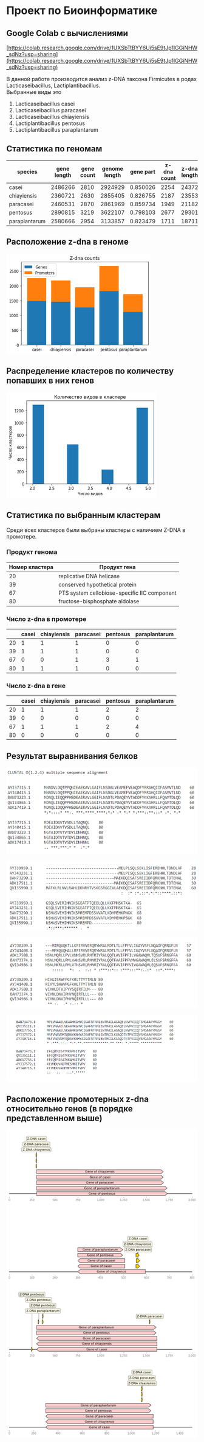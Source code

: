 # Проект по Биоинформатике
## Google Colab с вычислениями
[https://colab.research.google.com/drive/1UXSbTtBYY6Ui5sE9tJp1IGGiNHW_sdNz?usp=sharing](https://colab.research.google.com/drive/1UXSbTtBYY6Ui5sE9tJp1IGGiNHW_sdNz?usp=sharing)

В данной работе производится анализ z-DNA таксона Firmicutes в родах Lacticaseibacillus, Lactiplantibacillus. \
Выбранные виды это
1. 	Lacticaseibacillus casei
2. 	Lacticaseibacillus paracasei
3. 	Lacticaseibacillus chiayiensis
4. 	Lactiplantibacillus pentosus
5. 	Lactiplantibacillus paraplantarum
## Статистика по геномам

| species |gene length |gene count |genome length |gene part |z-dna count |z-dna length |
| --- | --- | --- |--- |--- |--- |--- |
|casei|2486266|2810|2924929|0.850026|2254|24372
|chiayiensis|2360721|2630|2855405|0.826755|2187|23553
|paracasei|2460531|2870|2861969|0.859734|1949|21182
|pentosus|2890815|3219|3622107|0.798103|2677|29301
|paraplantarum|2580666|2954|3133857|0.823479|1711|18711

## Расположение z-dna в геноме
![zdna-stat](./images/zdna_stat.png)

## Распределение кластеров по количеству попавших в них генов
![clusters-stat](./images/clusters_stat.png)

## Статистика по выбранным кластерам
Среди всех кластеров были выбраны кластеры с наличием Z-DNA в промотере.
### Продукт генома
| Номер кластера | Продукт гена |
| --- | --- |
| 20|replicative DNA helicase |
| 39|conserved hypothetical protein |
| 67|PTS system cellobiose-specific IIC component |
| 80|fructose-bisphosphate aldolase |
### Число z-dna в промотере
||casei|chiayiensis|paracasei|pentosus|paraplantarum
|---|---|---|---|---|---|
|20|1|1|1|0|0|
|39|1|1|1|0|0|
|67|0|0|1|3|1|
|80|1|1|1|0|0|

### Число z-dna в гене
||casei|chiayiensis|paracasei|pentosus|paraplantarum
|---|---|---|---|---|---|
|20|1|1|1|2|2|
|39|0|0|0|0|0|
|67|1|1|1|2|4|
|80|0|0|0|0|0|

## Результат выравнивания белков
![alignment1](./images/alignment1.png)

![alignment2](./images/alignment2.png)

![alignment3](./images/alignment3.png)

![alignment4](./images/alignment4.png)
## Расположение промотерных z-dna относительно генов (в порядке представленном выше)
![align](./images/align.png)
